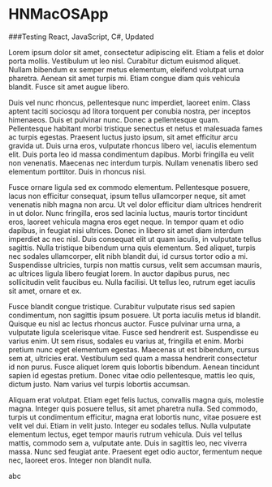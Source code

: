 # HNMacOSApp

###Testing
React, JavaScript, C#, Updated

Lorem ipsum dolor sit amet, consectetur adipiscing elit. Etiam a felis et dolor porta mollis. Vestibulum ut leo nisl. Curabitur dictum euismod aliquet. Nullam bibendum ex semper metus elementum, eleifend volutpat urna pharetra. Aenean sit amet turpis mi. Etiam congue diam quis vehicula blandit. Fusce sit amet augue libero.

Duis vel nunc rhoncus, pellentesque nunc imperdiet, laoreet enim. Class aptent taciti sociosqu ad litora torquent per conubia nostra, per inceptos himenaeos. Duis et pulvinar nunc. Donec a pellentesque quam. Pellentesque habitant morbi tristique senectus et netus et malesuada fames ac turpis egestas. Praesent luctus justo ipsum, sit amet efficitur arcu gravida ut. Duis urna eros, vulputate rhoncus libero vel, iaculis elementum elit. Duis porta leo id massa condimentum dapibus. Morbi fringilla eu velit non venenatis. Maecenas nec interdum turpis. Nullam venenatis libero sed elementum porttitor. Duis in rhoncus nisi.

Fusce ornare ligula sed ex commodo elementum. Pellentesque posuere, lacus non efficitur consequat, ipsum tellus ullamcorper neque, sit amet venenatis nibh magna non arcu. Ut vel dolor efficitur diam ultrices hendrerit in ut dolor. Nunc fringilla, eros sed lacinia luctus, mauris tortor tincidunt eros, laoreet vehicula magna eros eget neque. In tempor quam et odio dapibus, in feugiat nisi ultrices. Donec in libero sit amet diam interdum imperdiet ac nec nisl. Duis consequat elit ut quam iaculis, in vulputate tellus sagittis. Nulla tristique bibendum urna quis elementum. Sed aliquet, turpis nec sodales ullamcorper, elit nibh blandit dui, id cursus tortor odio a mi. Suspendisse ultricies, turpis non mattis cursus, velit sem accumsan mauris, ac ultrices ligula libero feugiat lorem. In auctor dapibus purus, nec sollicitudin velit faucibus eu. Nulla facilisi. Ut tellus leo, rutrum eget iaculis sit amet, ornare et ex.

Fusce blandit congue tristique. Curabitur vulputate risus sed sapien condimentum, non sagittis ipsum posuere. Ut porta iaculis metus id blandit. Quisque eu nisl ac lectus rhoncus auctor. Fusce pulvinar urna urna, a vulputate ligula scelerisque vitae. Fusce sed hendrerit est. Suspendisse eu varius enim. Ut sem risus, sodales eu varius at, fringilla et enim. Morbi pretium nunc eget elementum egestas. Maecenas ut est bibendum, cursus sem at, ultricies erat. Vestibulum sed quam a massa hendrerit consectetur id non purus. Fusce aliquet lorem quis lobortis bibendum. Aenean tincidunt sapien id egestas pretium. Donec vitae odio pellentesque, mattis leo quis, dictum justo. Nam varius vel turpis lobortis accumsan.

Aliquam erat volutpat. Etiam eget felis luctus, convallis magna quis, molestie magna. Integer quis posuere tellus, sit amet pharetra nulla. Sed commodo, turpis ut condimentum efficitur, magna erat lobortis nunc, vitae posuere est velit vel dui. Etiam in velit justo. Integer eu sodales tellus. Nulla vulputate elementum lectus, eget tempor mauris rutrum vehicula. Duis vel tellus mattis, commodo sem a, vulputate ante. Duis in sagittis leo, nec viverra massa. Nunc sed feugiat ante. Praesent eget odio auctor, fermentum neque nec, laoreet eros. Integer non blandit nulla.

abc
